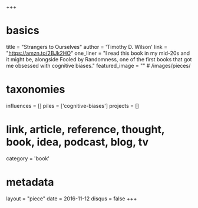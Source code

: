 +++
# basics
title     		 = "Strangers to Ourselves"
author    		 = 'Timothy D. Wilson'
link      		 = "https://amzn.to/2BJk2HO"
one_liner 		 = "I read this book in my mid-20s and it might be, alongside Fooled by Randomness, one of the first books that got me obsessed with cognitive biases."
featured_image = "" # /images/pieces/

# taxonomies
influences		 = []
piles     		 = ['cognitive-biases']
projects			 = []

# link, article, reference, thought, book, idea, podcast, blog, tv
category  		 = 'book'

# metadata
layout	    	 = "piece"
date      		 = 2016-11-12
disqus    		 = false
+++

